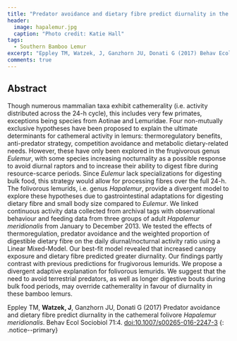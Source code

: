 ```yaml
---
title: "Predator avoidance and dietary fibre predict diurnality in the cathemeral folivore *Hapalemur meridionalis*"
header:
  image: hapalemur.jpg
  caption: "Photo credit: Katie Hall"
tags:
  - Southern Bamboo Lemur
excerpt: "Eppley TM, Watzek, J, Ganzhorn JU, Donati G (2017) Behav Ecol Sociobiol"
comments: true
---
```


## Abstract

Though numerous mammalian taxa exhibit cathemerality (i.e. activity distributed across the 24-h cycle), this includes very few primates, exceptions being species from Aotinae and Lemuridae. Four non-mutually exclusive hypotheses have been proposed to explain the ultimate determinants for cathemeral activity in lemurs: thermoregulatory benefits, anti-predator strategy, competition avoidance and metabolic dietary-related needs. However, these have only been explored in the frugivorous genus *Eulemur*, with some species increasing nocturnality as a possible response to avoid diurnal raptors and to increase their ability to digest fibre during resource-scarce periods. Since *Eulemur* lack specializations for digesting bulk food, this strategy would allow for processing fibres over the full 24-h. The folivorous lemurids, i.e. genus *Hapalemur*, provide a divergent model to explore these hypotheses due to gastrointestinal adaptations for digesting dietary fibre and small body size compared to *Eulemur*. We linked continuous activity data collected from archival tags with observational behaviour and feeding data from three groups of adult *Hapalemur meridionalis* from January to December 2013. We tested the effects of thermoregulation, predator avoidance and the weighted proportion of digestible dietary fibre on the daily diurnal/nocturnal activity ratio using a Linear Mixed-Model. Our best-fit model revealed that increased canopy exposure and dietary fibre predicted greater diurnality. Our findings partly contrast with previous predictions for frugivorous lemurids. We propose a divergent adaptive explanation for folivorous lemurids. We suggest that the need to avoid terrestrial predators, as well as longer digestive bouts during bulk food periods, may override cathemerality in favour of diurnality in these bamboo lemurs.

Eppley TM, **Watzek, J**, Ganzhorn JU, Donati G (2017) Predator avoidance and dietary fibre predict diurnality in the cathemeral folivore *Hapalemur meridionalis*. Behav Ecol Sociobiol 71:4. [doi:10.1007/s00265-016-2247-3](https://doi.org/10.1007/s00265-016-2247-3)
{: .notice--primary}

<!-- [<i class='fa fa-file-pdf-o'></i> Download PDF](){: .btn .btn--success}
 -->